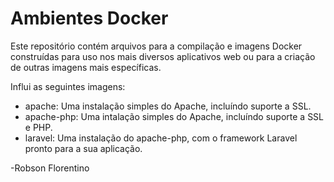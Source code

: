 # Ambientes Docker

Este repositório contém arquivos para a compilação e imagens Docker construídas para uso nos mais diversos aplicativos web ou para a criação de outras imagens mais específicas.

Influi as seguintes imagens:

* apache: Uma instalação simples do Apache, incluíndo suporte a SSL.
* apache-php: Uma intalação simples do Apache, incluíndo suporte a SSL e PHP.
* laravel: Uma instalação do apache-php, com o framework Laravel pronto para a sua aplicação.

-Robson Florentino